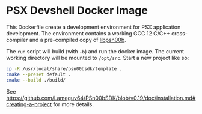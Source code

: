 # PSX Devshell Docker Image

This Dockerfile create a development environment for PSX application development.
The environment contains a working GCC 12 C/C++ cross-compiler and a pre-compiled
copy of [libpsn00b](https://github.com/Lameguy64/PSn00bSDK/tree/v0.19).

The `run` script will build (with `-b`) and run the docker image. The
current working directory will be mounted to `/opt/src`. Start a new project like
so:
```bash
cp -R /usr/local/share/psn00bsdk/template .
cmake --preset default .
cmake --build ./build/
```
See https://github.com/Lameguy64/PSn00bSDK/blob/v0.19/doc/installation.md#creating-a-project
for more details.